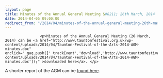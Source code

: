 ```yaml
---
layout: page
title: Minutes of the Annual General Meeting &#8211; 26th March, 2014
date: 2014-04-05 09:00:00
redirect_from: "/2014/04/minutes-of-the-annual-general-meeting-26th-march-2014/"
---
```

<section>

                    
                    <p>Minutes of the Annual General Meeting (26 March, 2014) can be <a href="http://www.tauntonfestival.org.uk/wp-content/uploads/2014/04/Taunton-Festival-of-the-Arts-2014-AGM-minutes.doc" onclick="_gaq.push(['_trackEvent','download','http://www.tauntonfestival.org.uk/wp-content/uploads/2014/04/Taunton-Festival-of-the-Arts-2014-AGM-minutes.doc']);" >downloaded here</a>. </p>
<p>A shorter report of the AGM can be <a href="/2014/03/report-of-the-annual-general-meeting-for-2014/" title="Report of the Annual General Meeting for 2014">found here</a>.</p>

                
</section>
